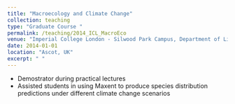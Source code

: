 ```yaml
---
title: "Macroecology and Climate Change"
collection: teaching
type: "Graduate Course "
permalink: /teaching/2014_ICL_MacroEco
venue: "Imperial College London - Silwood Park Campus, Department of Life Sciences"
date: 2014-01-01
location: "Ascot, UK"
excerpt: " "
---
```


- Demostrator during practical lectures
- Assisted students in using Maxent to produce species distribution predictions under different climate change scenarios
